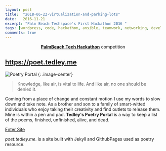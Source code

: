 ```yaml
---
layout: post
title:  "2018-06-22-virtualization-and-parking-lots"
date:   2016-11-21
excerpt: "Palm Beach Techspace's First Hackathon 2016 "
tags: [wordpress, code, hackathon, ansible, teamwork, networking, development, Palm Beach]
comments: true
---
```


<center><a href="https://palmbeachtech.org/2016-palm-beach-tech-hackathon/"><b>PalmBeach Tech Hackathon</b></a> competition</center>

## https://poet.tedley.me
![Poetry Portal](https://github.com/tmeralus/Moon/assets/img/poetry-portal.png)
{: .image-center}

> Knowledge, like air, is vital to life. And like air, no one should be denied it.


Coming from a place of change and constant motion I use my words to slow
down and take note. As a brother and son to a family of smart-witted individuals
who enjoy taking their creativity and find outlets to release them. Mine is within
a pen and pad. **Tedley's Poetry Portal** is a way to keep a list of the poems, finished, unfinished, alive, and dead.


<div markdown="0"><a href="https://poet.tedley.me" class="btn">Enter Site</a></div>

*poet.tedley.me*. is a site built with Jekyll and GithubPages used as poetry resource.
